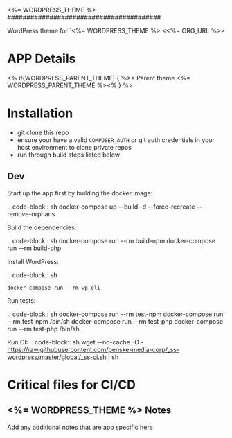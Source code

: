 <%= WORDPRESS_THEME %>
########################################

WordPress theme for `<%= WORDPRESS_THEME %> <<%= ORG_URL %>>

APP Details
=============

<% if(WORDPRESS_PARENT_THEME) { %>* Parent theme <%= WORDPRESS_PARENT_THEME %><% } %>

Installation
============
* git clone this repo
* ensure your have a valid `COMPOSER_AUTH` or git auth credentials in your host environment to clone private repos
* run through build steps listed below

Dev
-----
Start up the app first by building the docker image:

.. code-block:: sh
    docker-compose up --build -d --force-recreate --remove-orphans

Build the dependencies:

.. code-block:: sh
    docker-compose run --rm build-npm
    docker-compose run --rm build-php

Install WordPress:

.. code-block:: sh

    docker-compose run --rm wp-cli

Run tests:

.. code-block:: sh
    docker-compose run --rm test-npm
    docker-compose run --rm test-npm /bin/sh
    docker-compose run --rm test-php
    docker-compose run --rm test-php /bin/sh

Run CI:
.. code-block:: sh
    wget --no-cache -O - https://raw.githubusercontent.com/penske-media-corp/_ss-wordpress/master/global/_ss-ci.sh | sh

Critical files for CI/CD
=============
<%= WORDPRESS_THEME %>
Notes
-----
Add any additional notes that are app specific here
